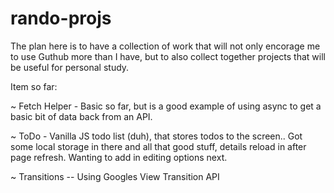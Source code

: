 # rando-projs

The plan here is to have a collection of work that will not only encorage me to use Guthub more than I have, but to also collect together projects that will be useful for personal study.

Item so far:

~ Fetch Helper - Basic so far, but is a good example of using async to get a basic bit of data back from an API.

~ ToDo - Vanilla JS todo list (duh), that stores todos to the screen.. Got some local storage in there and all that good stuff, details reload in after page refresh.
Wanting to add in editing options next.

~ Transitions -- Using Googles View Transition API
